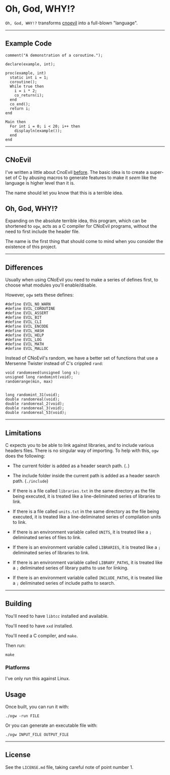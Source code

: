 # Oh, God, WHY!?

`Oh, God, WHY!?` transforms [cnoevil](https://git.sr.ht/~shakna/cnoevil3/) into a full-blown "language".

---

## Example Code

	comment("A demonstration of a coroutine.");

	declare(example, int);

	proc(example, int)
	  static int i = 1;
	  coroutine();
	  While true then
	    i = i * 2;
	    co_return(i);
	  end
	  co_end();
	  return i;
	end

	Main then
	  For int i = 0; i < 20; i++ then
	    displayln(example());
	  end
	end

---

## CNoEvil

I've written a little about CnoEvil [before](https://gist.github.com/shakna-israel/4fd31ee469274aa49f8f9793c3e71163#lets-destroy-c). The basic idea is to create a super-set of C by abusing macros to generate features to make it _seem_ like the language is higher level than it is.

The name should let you know that this is a terrible idea.

## Oh, God, WHY!?

Expanding on the absolute terrible idea, this program, which can be shortened to `ogw`, acts as a C compiler for CNoEvil programs, without the need to first include the header file.

The name is the first thing that should come to mind when you consider the existence of this project.

---

## Differences

Usually when using CNoEvil you need to make a series of defines first, to choose what modules you'll enable/disable.

However, `ogw` sets these defines:

	#define EVIL_NO_WARN
	#define EVIL_COROUTINE
	#define EVIL_ASSERT
	#define EVIL_BIT
	#define EVIL_CLI
	#define EVIL_ENCODE
	#define EVIL_HASH
	#define EVIL_HELP
	#define EVIL_LOG
	#define EVIL_MATH
	#define EVIL_MALLOC

Instead of CNoEvil's random, we have a better set of functions that use a Mersenne Twister instead of C's crippled `rand`:

	void randomseed(unsigned long s);
	unsigned long randomint(void);
	randomrange(min, max)

	
	long randomint_31(void);
	double randomreal(void);
	double randomreal_2(void);
	double randomreal_3(void);
	double randomreal_53(void);

---

## Limitations

C expects you to be able to link against libraries, and to include various headers files. There is no singular way of importing. To help with this, `ogw` does the following:

* The current folder is added as a header search path. (`.`)

* The include folder inside the current path is added as a header search path. (`./include`)

* If there is a file called `libraries.txt` in the same directory as the file being executed, it is treated like a line-deliminated series of libraries to link.

* If there is a file called `units.txt` in the same directory as the file being executed, it is treated like a line-deliminated series of compilation units to link.

* If there is an environment variable called `UNITS`, it is treated like a `;` deliminated series of files to link.

* If there is an environment variable called `LIBRARIES`, it is treated like a `;` deliminated series of libraries to link.

* If there is an environment variable called `LIBRARY_PATHS`, it is treated like a `;` deliminated series of library paths to use for linking.

* If there is an environment variable called `INCLUDE_PATHS`, it is treated like a `;` deliminated series of include paths to search.

---

## Building

You'll need to have `libtcc` installed and available.

You'll need to have `xxd` installed.

You'll need a C compiler, and `make`.

Then run:

	make

### Platforms

I've only run this against Linux.

## Usage

Once built, you can run it with:

	./ogw -run FILE

Or you can generate an executable file with:

	./ogw INPUT_FILE OUTPUT_FILE

---

## License

See the `LICENSE.md` file, taking careful note of point number 1.
